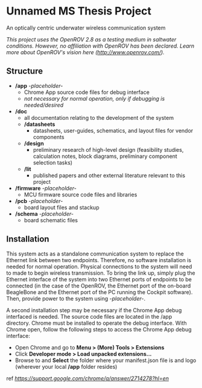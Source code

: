 # Unnamed MS Thesis Project

An optically centric underwater wireless communication system

*This project uses the OpenROV 2.8 as a testing medium in saltwater conditions. However, no affiliation with OpenROV has been declared. Learn more about OpenROV's vision here (http://www.openrov.com/).*

## Structure

  - **/app** *-placeholder-*
    - Chrome App source code files for debug interface
    - *not necessary for normal operation, only if debugging is needed/desired*
  - **/doc**
    - all documentation relating to the development of the system
    - **/datasheets**
      - datasheets, user-guides, schematics, and layout files for vendor components
    - **/design**
      - preliminary research of high-level design (feasibility studies, calculation notes, block diagrams, preliminary component selection tasks)
    - **/lit**
      - published papers and other external literature relevant to this project
  - **/firmware** *-placeholder-*
    - MCU firmware source code files and libraries
  - **/pcb** *-placeholder-*
    - board layout files and stackup
  - **/schema** *-placeholder-*
    - board schematic files
  
## Installation

This system acts as a standalone communication system to replace the Ethernet link between two endpoints. Therefore, no software installation is needed for normal operation. Physical connections to the system will need to made to begin wireless transmission. To bring the link up, simply plug the Ethernet interface of the system into two Ethernet ports of endpoints to be connected (in the case of the OpenROV, the Ethernet port of the on-board BeagleBone and the Ethernet port of the PC running the Cockpit software). Then, provide power to the system using *-placeholder-*.

A second installation step may be necessary if the Chrome App debug interfaced is needed. The source code files are located in the /app directory. Chrome must be installed to operate the debug interface. With Chrome open, follow the following steps to access the Chrome App debug interface:

  - Open Chrome and go to **Menu > (More) Tools > Extensions**
  - Click **Developer mode > Load unpacked extensions...**
  - Browse to and **Select** the folder where your manifest.json file is and logo (wherever your local **/app** folder resides)

ref *https://support.google.com/chrome/a/answer/2714278?hl=en*
